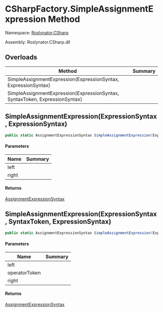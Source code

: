 # CSharpFactory\.SimpleAssignmentExpression Method

Namespace: [Roslynator.CSharp](../../README.md)

Assembly: Roslynator\.CSharp\.dll

## Overloads

| Method | Summary |
| ------ | ------- |
| SimpleAssignmentExpression\(ExpressionSyntax, ExpressionSyntax\) | |
| SimpleAssignmentExpression\(ExpressionSyntax, SyntaxToken, ExpressionSyntax\) | |

## SimpleAssignmentExpression\(ExpressionSyntax, ExpressionSyntax\)

```csharp
public static AssignmentExpressionSyntax SimpleAssignmentExpression(ExpressionSyntax left, ExpressionSyntax right)
```

#### Parameters

| Name | Summary |
| ---- | ------- |
| left | |
| right | |

#### Returns

[AssignmentExpressionSyntax](https://docs.microsoft.com/en-us/dotnet/api/microsoft.codeanalysis.csharp.syntax.assignmentexpressionsyntax)

## SimpleAssignmentExpression\(ExpressionSyntax, SyntaxToken, ExpressionSyntax\)

```csharp
public static AssignmentExpressionSyntax SimpleAssignmentExpression(ExpressionSyntax left, SyntaxToken operatorToken, ExpressionSyntax right)
```

#### Parameters

| Name | Summary |
| ---- | ------- |
| left | |
| operatorToken | |
| right | |

#### Returns

[AssignmentExpressionSyntax](https://docs.microsoft.com/en-us/dotnet/api/microsoft.codeanalysis.csharp.syntax.assignmentexpressionsyntax)

